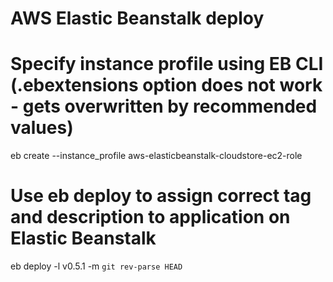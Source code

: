 # AWS Elastic Beanstalk deploy

# Specify instance profile using EB CLI (.ebextensions option does not work - gets overwritten by recommended values)
eb create --instance_profile aws-elasticbeanstalk-cloudstore-ec2-role

# Use eb deploy to assign correct tag and description to application on Elastic Beanstalk
eb deploy -l v0.5.1 -m `git rev-parse HEAD`
